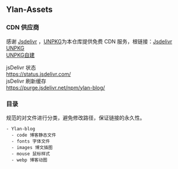 ## Ylan-Assets

### CDN 供应商

感谢 [Jsdelivr](https://www.jsdelivr.com/) ，[UNPKG](https://npm.elemecdn.com/)为本仓库提供免费 CDN 服务，根链接：[Jsdelivr](https://cdn.jsdelivr.net/npm/ylan-blog/)  
[UNPKG](https://npm.elemecdn.com/browse/ylan-blog/ "饿了么出品，网宿国内节点")  
[UNPKG自建](https://cdn.cbd.int/ylan-blog/)  

jsDelivr 状态  
https://status.jsdelivr.com/  
jsDelivr 刷新缓存  
https://purge.jsdelivr.net/npm/ylan-blog/

### 目录

规范的对文件进行分类，避免修改路径，保证链接的永久性。

```irectory
- Ylan-blog
  - code 博客静态文件
  - fonts 字体文件
  - images 博文插图
  - mouse 鼠标样式
  - webp 博客动图
```

